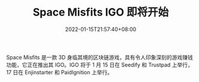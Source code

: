 ﻿---
title: "Space Misfits IGO 即将开始"
date: 2022-01-15T21:57:40+08:00
lastmod: 2022-01-15T16:45:40+08:00
draft: false
authors: ["Brigid"]
description: "Space Misfits 是一款 3D 身临其境的区块链游戏，具有令人印象深刻的游戏赚钱功能，它正在推出其 IGO。IGO 将于 1 月 15 日在 Seedify 和 Trustpad 上举行，17 日在 Enjinstarter 和 PaidIgnition 上举行。"
featuredImage: "the-space-misfits-igo-is-about-to-start.png"
tags: ["Virtual World","虚拟世界","Play to Earn"]
categories: ["news"]
news: ["虚拟世界"]
weight: 
lightgallery: true
pinned: false
recommend: false
recommend1: false
---

Space Misfits 是一款 3D 身临其境的区块链游戏，具有令人印象深刻的游戏赚钱功能，它正在推出其 IGO。IGO 将于 1 月 15 日在 Seedify 和 Trustpad 上举行，17 日在 Enjinstarter 和 PaidIgnition 上举行。

<!--more-->

